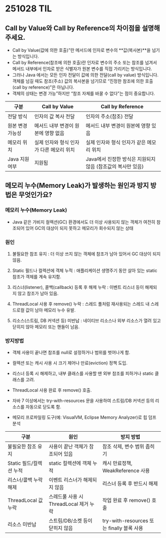 # 251028 TIL

## Call by Value와 Call by Reference의 차이점을 설명해주세요.
- Call by Value(값에 의한 호출)”란 메서드에 인자로 변수의 **값(복사본)**을 넘기는 방식입니다.
- Call by Reference(참조에 의한 호출)란 인자로 변수의 주소 또는 참조를 넘겨서 메서드 내부에서 인자로 받은 식별자가 원본 변수를 직접 가리키는 방식입니다.
- 그러나 Java 에서는 모든 인자 전달이 값에 의한 전달(call by value) 방식입니다. 객체를 넘길 때도 참조(주소) 값의 복사본을 넘기므로 “진정한 참조에 의한 호출(call by reference)”은 아닙니다. 
- 객체의 상태는 변경 가능”하지만 “참조 자체를 바꿀 수 없다”는 점이 중요합니다. 

| 구분 | Call by Value | Call by Reference |
|------|--------------|-------------------|
| 전달 방식 | 인자의 값 복사 전달 | 인자의 주소(참조) 전달 |
| 원본 변경 가능성 | 메서드 내부 변경이 원본에 영향 없음 | 메서드 내부 변경이 원본에 영향 있음 |
| 메모리 위치 | 실제 인자와 형식 인자가 다른 메모리 위치 | 실제 인자와 형식 인자가 같은 메모리 위치 |
| Java 지원 여부 | 지원됨 | Java에서 진정한 방식은 지원되지 않음 (참조값의 복사만 있음) |


## 메모리 누수(Memory Leak)가 발생하는 원인과 방지 방법은 무엇인가요?

### 메모리 누수(Memory Leak)
- Java 같은 가비지 컬렉션(GC) 환경에서도 더 이상 사용되지 않는 객체가 여전히 참조되어 있어 GC의 대상이 되지 못하고 메모리가 회수되지 않는 상태

### 원인
1. 불필요한 참조 유지 : 더 이상 쓰지 않는 객체에 참조가 남아 있어서 GC 대상이 되지 않음. 


2. Static 필드나 컬렉션에 객체 누적 : 애플리케이션 생명주기 동안 살아 있는 static 참조가 객체를 계속 유지함. 

3. 리스너(listener), 콜백(callback) 등록 후 해제 누락 : 이벤트 리스너 등이 해제되지 않고 참조가 남아 있음. 


4. ThreadLocal 사용 후 remove() 누락 : 스레드 풀처럼 재사용되는 스레드 내 스레드로컬 값이 남아 메모리 누수 유발. 

5. 리소스(스트림, DB 커넥션 등) 미반납 : 네이티브 리소스나 외부 리소스가 열려 있고 닫히지 않아 메모리 또는 핸들이 남음.

### 방지방법
- 객체 사용이 끝나면 참조를 null로 설정하거나 범위를 벗어나게 함. 

- 컬렉션 또는 캐시 사용 시 크기 제어나 만료(eviction) 정책 도입. 

- 리스너 등록 시 해제하고, 내부 클래스를 사용할 땐 외부 참조를 피하거나 static 클래스를 고려. 

- ThreadLocal 사용 완료 후 remove() 호출.

- 자바 7 이상에서는 try-with-resources 문을 사용하여 스트림/DB 커넥션 등의 리소스를 자동으로 닫도록 함. 

- 메모리 프로파일링 도구(예: VisualVM, Eclipse Memory Analyzer)로 힙 덤프 분석

| 구분 | 원인 | 방지 방법 |
|------|------|-----------|
| 불필요한 참조 유지 | 사용이 끝난 객체가 참조되어 있음 | 참조 삭제, 변수 범위 좁히기 |
| Static 필드/컬렉션 누적 | static 컬렉션에 객체 누적 | 캐시 만료정책, WeakReference 사용 |
| 리스너/콜백 누락 해제 | 이벤트 리스너가 해제되지 않음 | 리스너 등록 후 반드시 해제 |
| ThreadLocal 값 누락 | 스레드풀 사용 시 ThreadLocal 제거 누락 | 작업 완료 후 remove() 호출 |
| 리소스 미반납 | 스트림/DB/소켓 등이 닫히지 않음 | try-with-resources 또는 finally 블록 사용 |
